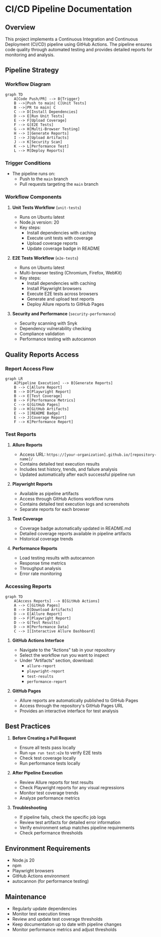 # CI/CD Pipeline Documentation

## Overview

This project implements a Continuous Integration and Continuous Deployment (CI/CD) pipeline using GitHub Actions. The pipeline ensures code quality through automated testing and provides detailed reports for monitoring and analysis.

## Pipeline Strategy

### Workflow Diagram

```mermaid
graph TD
    A[Code Push/PR] --> B{Trigger}
    B -->|Push to main| C[Unit Tests]
    B -->|PR to main| C
    C --> D[Install Dependencies]
    D --> E[Run Unit Tests]
    E --> F[Upload Coverage]
    F --> G[E2E Tests]
    G --> H[Multi-Browser Testing]
    H --> I[Generate Reports]
    I --> J[Upload Artifacts]
    J --> K[Security Scan]
    K --> L[Performance Test]
    L --> M[Deploy Reports]
```

### Trigger Conditions
- The pipeline runs on:
  - Push to the `main` branch
  - Pull requests targeting the `main` branch

### Workflow Components

1. **Unit Tests Workflow** (`unit-tests`)
   - Runs on Ubuntu latest
   - Node.js version: 20
   - Key steps:
     - Install dependencies with caching
     - Execute unit tests with coverage
     - Upload coverage reports
     - Update coverage badge in README

2. **E2E Tests Workflow** (`e2e-tests`)
   - Runs on Ubuntu latest
   - Multi-browser testing (Chromium, Firefox, WebKit)
   - Key steps:
     - Install dependencies with caching
     - Install Playwright browsers
     - Execute E2E tests across browsers
     - Generate and upload test reports
     - Deploy Allure reports to GitHub Pages

3. **Security and Performance** (`security-performance`)
   - Security scanning with Snyk
   - Dependency vulnerability checking
   - Compliance validation
   - Performance testing with autocannon

## Quality Reports Access

### Report Access Flow

```mermaid
graph LR
    A[Pipeline Execution] --> B[Generate Reports]
    B --> C[Allure Report]
    B --> D[Playwright Report]
    B --> E[Test Coverage]
    B --> F[Performance Metrics]
    C --> G[GitHub Pages]
    D --> H[GitHub Artifacts]
    E --> I[README Badge]
    E --> J[Coverage Report]
    F --> K[Performance Report]
```

### Test Reports

1. **Allure Reports**
   - Access URL: `https://[your-organization].github.io/[repository-name]/`
   - Contains detailed test execution results
   - Includes test history, trends, and failure analysis
   - Updated automatically after each successful pipeline run

2. **Playwright Reports**
   - Available as pipeline artifacts
   - Access through GitHub Actions workflow runs
   - Contains detailed test execution logs and screenshots
   - Separate reports for each browser

3. **Test Coverage**
   - Coverage badge automatically updated in README.md
   - Detailed coverage reports available in pipeline artifacts
   - Historical coverage trends

4. **Performance Reports**
   - Load testing results with autocannon
   - Response time metrics
   - Throughput analysis
   - Error rate monitoring

### Accessing Reports

```mermaid
graph TD
    A[Access Reports] --> B[GitHub Actions]
    A --> C[GitHub Pages]
    B --> D[Download Artifacts]
    D --> E[Allure Report]
    D --> F[Playwright Report]
    D --> G[Test Results]
    D --> H[Performance Data]
    C --> I[Interactive Allure Dashboard]
```

1. **GitHub Actions Interface**
   - Navigate to the "Actions" tab in your repository
   - Select the workflow run you want to inspect
   - Under "Artifacts" section, download:
     - `allure-report`
     - `playwright-report`
     - `test-results`
     - `performance-report`

2. **GitHub Pages**
   - Allure reports are automatically published to GitHub Pages
   - Access through the repository's GitHub Pages URL
   - Provides an interactive interface for test analysis

## Best Practices

1. **Before Creating a Pull Request**
   - Ensure all tests pass locally
   - Run `npm run test:e2e` to verify E2E tests
   - Check test coverage locally
   - Run performance tests locally

2. **After Pipeline Execution**
   - Review Allure reports for test results
   - Check Playwright reports for any visual regressions
   - Monitor test coverage trends
   - Analyze performance metrics

3. **Troubleshooting**
   - If pipeline fails, check the specific job logs
   - Review test artifacts for detailed error information
   - Verify environment setup matches pipeline requirements
   - Check performance thresholds

## Environment Requirements

- Node.js 20
- npm
- Playwright browsers
- GitHub Actions environment
- autocannon (for performance testing)

## Maintenance

- Regularly update dependencies
- Monitor test execution times
- Review and update test coverage thresholds
- Keep documentation up to date with pipeline changes
- Monitor performance metrics and adjust thresholds
